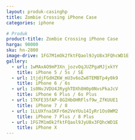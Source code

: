 ```yaml
---
layout: produk-casinghp
title: Zombie Crossing iPhone Case
categories: iphone

# Produk
product-title: Zombie Crossing iPhone Case
harga: 90000
sku: hn-2800
image-drive: 1FG7M1mOk2fktFQaol9JyU8x3FQhcWD1E
gallery:
  - url: 1wMAxAO9mP3Xn_jozvOqJUZPgaMJjxkYY
    title: iPhone 5 / 5s / SE
  - url: 1tjdjFGdHZKW_mU3v6oZw8TEMBTp4y0k9
    title: iPhone 6 / 6s
  - url: 1s0NvJVDU4JRyghTDXh8H0p0NvsPkaJcV
    title: iPhone 6 Plus / 6s Plus
  - url: 1TKFE35fAP-8GIHbOHRFlsf9w_ZfKUUE1
    title: iPhone 7 / 8
  - url: 1LLUXfna1KFr6m2VeYUu14IyRr1Os0WM2
    title: iPhone 7 Plus / 8 Plus
  - url: 1FG7M1mOk2fktFQaol9JyU8x3FQhcWD1E
    title: iPhone X
---
```

